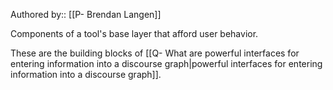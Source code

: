 Authored by:: [[P- Brendan Langen]]

Components of a tool's base layer that afford user behavior. 

These are the building blocks of [[Q- What are powerful interfaces for entering information into a discourse graph|powerful interfaces for entering information into a discourse graph]].